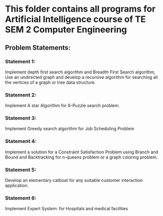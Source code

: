 # This folder contains all programs for Artificial Intelligence course of TE SEM 2 Computer Engineering

## Problem Statements:
### Statement 1:
Implement depth first search algorithm and Breadth First Search algorithm, Use an undirected graph and develop a recursive algorithm for searching all the vertices of a graph or tree data structure.

### Statement 2:
Implement A star Algorithm for 8-Puzzle search problem.

### Statement 3:
Implement Greedy search algorithm for Job Scheduling Problem

### Statement 4:
Implement a solution for a Constraint Satisfaction Problem using Branch and Bound and Backtracking for n-queens problem or a graph coloring problem.

### Statement 5:
Develop an elementary catboat for any suitable customer interaction application.

### Statement 6: 
Implement Expert System: for Hospitals and medical facilities

